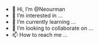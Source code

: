 - 👋 Hi, I’m @Neourman
- 👀 I’m interested in ...
- 🌱 I’m currently learning ...
- 💞️ I’m looking to collaborate on ...
- 📫 How to reach me ...

<!---
Neourman/Neourman is a ✨ special ✨ repository because its `README.md` (this file) appears on your GitHub profile.
You can click the Preview link to take a look at your changes.
--->
